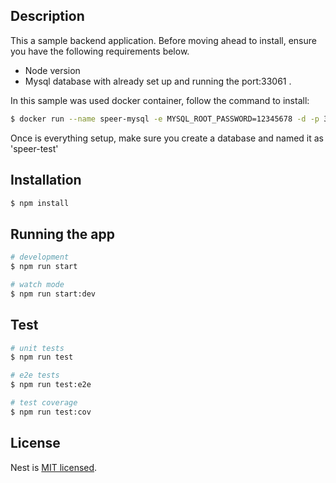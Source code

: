 ## Description

This a sample backend application. Before moving ahead to install, ensure you have the following requirements below.
 - Node version
 - Mysql database with already set up and running the port:33061 .

In this sample was used docker container, follow the command to install:
  ```bash
  $ docker run --name speer-mysql -e MYSQL_ROOT_PASSWORD=12345678 -d -p 33061:3306 mysql:latest;
  ```

  Once is everything setup, make sure you create a database and named it as 'speer-test'

    
## Installation

```bash
$ npm install
```

## Running the app

```bash
# development
$ npm run start

# watch mode
$ npm run start:dev

```

## Test

```bash
# unit tests
$ npm run test

# e2e tests
$ npm run test:e2e

# test coverage
$ npm run test:cov
```

## License

Nest is [MIT licensed](LICENSE).
